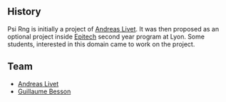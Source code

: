 ## History

Psi Rng is initially a project of [Andreas Livet](https://github.com/dedesite).
It was then proposed as an optional project inside [Epitech](http://www.epitech.eu/) second year program at Lyon.
Some students, interested in this domain came to work on the project.

## Team

- [Andreas Livet](https://github.com/dedesite)
- [Guillaume Besson](https://github.com/geekuillaume)

